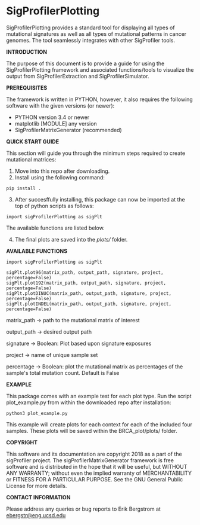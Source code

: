 # SigProfilerPlotting
SigProfilerPlotting provides a standard tool for displaying all types of mutational signatures as well as all types of mutational patterns in cancer genomes. The tool seamlessly integrates with other SigProfiler tools.

**INTRODUCTION**

The purpose of this document is to provide a guide for using the SigProfilerPlotting framework and associated functions/tools to visualize the output from SigProfilerExtraction and SigProfilerSimulator. 

**PREREQUISITES**

The framework is written in PYTHON, however, it also requires the following software with the given versions (or newer):

  * PYTHON          version 3.4 or newer
  * matplotlib [MODULE]        any version
  * SigProfilerMatrixGenerator (recommended)

**QUICK START GUIDE**

This section will guide you through the minimum steps required to create mutational matrices:
 1. Move into this repo after downloading. 
 2. Install using the following command:
 ```
 pip install .
 ```
 3.	After succesffully installing, this package can now be imported at the top of python scripts as follows:
 ```
 import sigProfilerPlotting as sigPlt 
 ```
 The available functions are listed below. 

 4. The final plots are saved into the *plots/* folder. 

**AVAILABLE FUNCTIONS**

```
import sigProfilerPlotting as sigPlt

sigPlt.plot96(matrix_path, output_path, signature, project, percentage=False)
sigPlt.plot192(matrix_path, output_path, signature, project, percentage=False)
sigPlt.plotDINUC(matrix_path, output_path, signature, project, percentage=False)
sigPlt.plotINDEL(matrix_path, output_path, signature, project, percentage=False)
```
matrix_path -> path to the mutational matrix of interest

output_path -> desired output path

signature -> Boolean: Plot based upon signature exposures

project -> name of unique sample set

percentage -> Boolean: plot the mutational matrix as percentages of the sample's total mutation count. Default is False

**EXAMPLE**

This package comes with an example test for each plot type. Run the script plot_example.py from within the downloaded repo after installation:
```
python3 plot_example.py
```
This example will create plots for each context for each of the included four samples. These plots will be saved within the BRCA_plot/plots/ folder.


**COPYRIGHT**

This software and its documentation are copyright 2018 as a part of the sigProfiler project. The sigProfilerMatrixGenerator framework is free software and is distributed in the hope that it will be useful, but WITHOUT ANY WARRANTY; without even the implied warranty of MERCHANTABILITY or FITNESS FOR A PARTICULAR PURPOSE.  See the GNU General Public License for more details.

**CONTACT INFORMATION**

Please address any queries or bug reports to Erik Bergstrom at ebergstr@eng.ucsd.edu